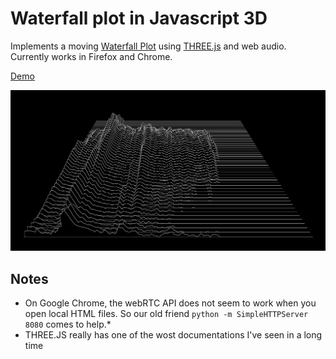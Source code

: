 # Waterfall plot in Javascript 3D
Implements a moving [Waterfall Plot](https://en.wikipedia.org/wiki/Waterfall_plot) using [THREE.js](http://threejs.org/) and web audio. Currently works in Firefox and Chrome.

[Demo](https://people.ee.ethz.ch/~muejonat/files/gitrepos/waterfall-js/)

![image](screenshot.png)

## Notes
* On Google Chrome, the webRTC API does not seem to work when you open local HTML files. So our old friend `python -m SimpleHTTPServer 8080` comes to help.* 
* THREE.JS really has one of the wost documentations I've seen in a long time